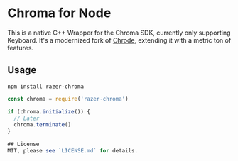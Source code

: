 # Chroma for Node
This is a native C++ Wrapper for the Chroma SDK, currently only supporting Keyboard. It's a modernized fork of [Chrode](https://github.com/WolfspiritM/Chrode), extending it with a metric ton of features.

## Usage

```
npm install razer-chroma
```

```js
const chroma = require('razer-chroma')

if (chroma.initialize()) {
  // Later
  chroma.terminate()
}

## License
MIT, please see `LICENSE.md` for details.
